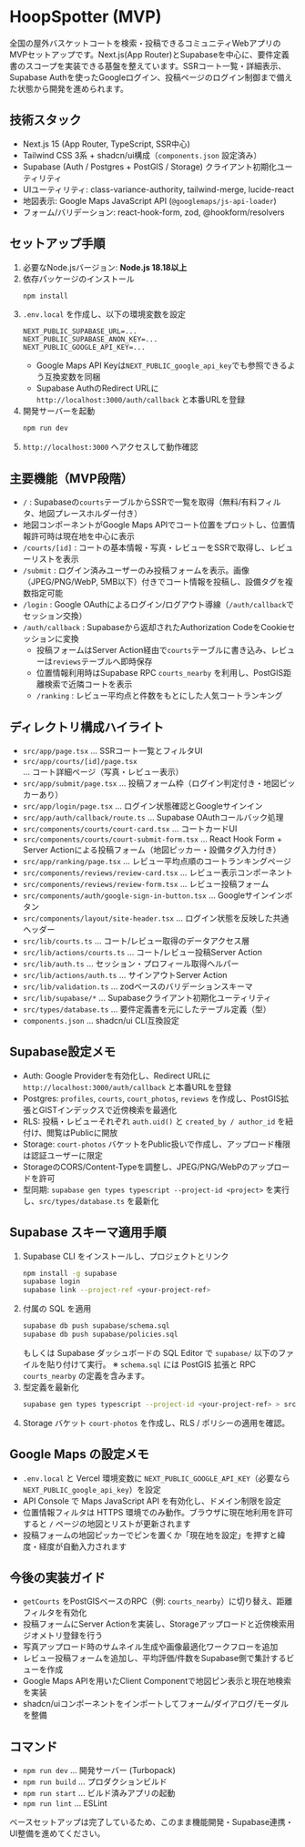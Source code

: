 # HoopSpotter (MVP)

全国の屋外バスケットコートを検索・投稿できるコミュニティWebアプリのMVPセットアップです。Next.js(App Router)とSupabaseを中心に、要件定義書のスコープを実装できる基盤を整えています。SSRコート一覧・詳細表示、Supabase Authを使ったGoogleログイン、投稿ページのログイン制御まで備えた状態から開発を進められます。

## 技術スタック
- Next.js 15 (App Router, TypeScript, SSR中心)
- Tailwind CSS 3系 + shadcn/ui構成（`components.json` 設定済み）
- Supabase (Auth / Postgres + PostGIS / Storage) クライアント初期化ユーティリティ
- UIユーティリティ: class-variance-authority, tailwind-merge, lucide-react
- 地図表示: Google Maps JavaScript API (`@googlemaps/js-api-loader`)
- フォーム/バリデーション: react-hook-form, zod, @hookform/resolvers

## セットアップ手順
1. 必要なNode.jsバージョン: **Node.js 18.18以上**
2. 依存パッケージのインストール
   ```bash
   npm install
   ```
3. `.env.local` を作成し、以下の環境変数を設定
   ```env
   NEXT_PUBLIC_SUPABASE_URL=...
   NEXT_PUBLIC_SUPABASE_ANON_KEY=...
   NEXT_PUBLIC_GOOGLE_API_KEY=...
   ```
   - Google Maps API Keyは`NEXT_PUBLIC_google_api_key`でも参照できるよう互換変数を同梱
   - Supabase AuthのRedirect URLに `http://localhost:3000/auth/callback` と本番URLを登録
4. 開発サーバーを起動
   ```bash
   npm run dev
   ```
5. `http://localhost:3000` へアクセスして動作確認

## 主要機能（MVP段階）
- `/` : Supabaseの`courts`テーブルからSSRで一覧を取得（無料/有料フィルタ、地図プレースホルダー付き）
- 地図コンポーネントがGoogle Maps APIでコート位置をプロットし、位置情報許可時は現在地を中心に表示
- `/courts/[id]` : コートの基本情報・写真・レビューをSSRで取得し、レビューリストを表示
- `/submit` : ログイン済みユーザーのみ投稿フォームを表示。画像（JPEG/PNG/WebP, 5MB以下）付きでコート情報を投稿し、設備タグを複数指定可能
- `/login` : Google OAuthによるログイン/ログアウト導線（`/auth/callback`でセッション交換）
- `/auth/callback` : Supabaseから返却されたAuthorization CodeをCookieセッションに変換
  - 投稿フォームはServer Action経由で`courts`テーブルに書き込み、レビューは`reviews`テーブルへ即時保存
  - 位置情報利用時はSupabase RPC `courts_nearby` を利用し、PostGIS距離検索で近隣コートを表示
  - `/ranking` : レビュー平均点と件数をもとにした人気コートランキング

## ディレクトリ構成ハイライト
- `src/app/page.tsx` … SSRコート一覧とフィルタUI
- `src/app/courts/[id]/page.tsx` … コート詳細ページ（写真・レビュー表示）
- `src/app/submit/page.tsx` … 投稿フォーム枠（ログイン判定付き・地図ピッカーあり）
- `src/app/login/page.tsx` … ログイン状態確認とGoogleサインイン
- `src/app/auth/callback/route.ts` … Supabase OAuthコールバック処理
- `src/components/courts/court-card.tsx` … コートカードUI
- `src/components/courts/court-submit-form.tsx` … React Hook Form + Server Actionによる投稿フォーム（地図ピッカー・設備タグ入力付き）
- `src/app/ranking/page.tsx` … レビュー平均点順のコートランキングページ
- `src/components/reviews/review-card.tsx` … レビュー表示コンポーネント
- `src/components/reviews/review-form.tsx` … レビュー投稿フォーム
- `src/components/auth/google-sign-in-button.tsx` … Googleサインインボタン
- `src/components/layout/site-header.tsx` … ログイン状態を反映した共通ヘッダー
- `src/lib/courts.ts` … コート/レビュー取得のデータアクセス層
- `src/lib/actions/courts.ts` … コート/レビュー投稿Server Action
- `src/lib/auth.ts` … セッション・プロフィール取得ヘルパー
- `src/lib/actions/auth.ts` … サインアウトServer Action
- `src/lib/validation.ts` … zodベースのバリデーションスキーマ
- `src/lib/supabase/*` … Supabaseクライアント初期化ユーティリティ
- `src/types/database.ts` … 要件定義書を元にしたテーブル定義（型）
- `components.json` … shadcn/ui CLI互換設定

## Supabase設定メモ
- Auth: Google Providerを有効化し、Redirect URLに `http://localhost:3000/auth/callback` と本番URLを登録
- Postgres: `profiles`, `courts`, `court_photos`, `reviews` を作成し、PostGIS拡張とGISTインデックスで近傍検索を最適化
- RLS: 投稿・レビューそれぞれ `auth.uid()` と `created_by / author_id` を紐付け、閲覧はPublicに開放
- Storage: `court-photos` バケットをPublic扱いで作成し、アップロード権限は認証ユーザーに限定
- StorageのCORS/Content-Typeを調整し、JPEG/PNG/WebPのアップロードを許可
- 型同期: `supabase gen types typescript --project-id <project>` を実行し、`src/types/database.ts` を最新化

## Supabase スキーマ適用手順
1. Supabase CLI をインストールし、プロジェクトとリンク
   ```bash
   npm install -g supabase
   supabase login
   supabase link --project-ref <your-project-ref>
   ```
2. 付属の SQL を適用
   ```bash
   supabase db push supabase/schema.sql
   supabase db push supabase/policies.sql
   ```
   もしくは Supabase ダッシュボードの SQL Editor で `supabase/` 以下のファイルを貼り付けて実行。
   ※ `schema.sql` には PostGIS 拡張と RPC `courts_nearby` の定義を含みます。
3. 型定義を最新化
   ```bash
   supabase gen types typescript --project-id <your-project-ref> > src/types/database.ts
   ```
4. Storage バケット `court-photos` を作成し、RLS / ポリシーの適用を確認。

## Google Maps の設定メモ
- `.env.local` と Vercel 環境変数に `NEXT_PUBLIC_GOOGLE_API_KEY`（必要なら `NEXT_PUBLIC_google_api_key`）を設定
- API Console で Maps JavaScript API を有効化し、ドメイン制限を設定
- 位置情報フィルタは HTTPS 環境でのみ動作。ブラウザに現在地利用を許可すると `/` ページの地図とリストが更新されます
- 投稿フォームの地図ピッカーでピンを置くか「現在地を設定」を押すと緯度・経度が自動入力されます

## 今後の実装ガイド
- `getCourts` をPostGISベースのRPC（例: `courts_nearby`）に切り替え、距離フィルタを有効化
- 投稿フォームにServer Actionを実装し、Storageアップロードと近傍検索用ジオメトリ登録を行う
- 写真アップロード時のサムネイル生成や画像最適化ワークフローを追加
- レビュー投稿フォームを追加し、平均評価/件数をSupabase側で集計するビューを作成
- Google Maps APIを用いたClient Componentで地図ピン表示と現在地検索を実装
- shadcn/uiコンポーネントをインポートしてフォーム/ダイアログ/モーダルを整備

## コマンド
- `npm run dev` … 開発サーバー (Turbopack)
- `npm run build` … プロダクションビルド
- `npm run start` … ビルド済みアプリの起動
- `npm run lint` … ESLint

ベースセットアップは完了しているため、このまま機能開発・Supabase連携・UI整備を進めてください。
